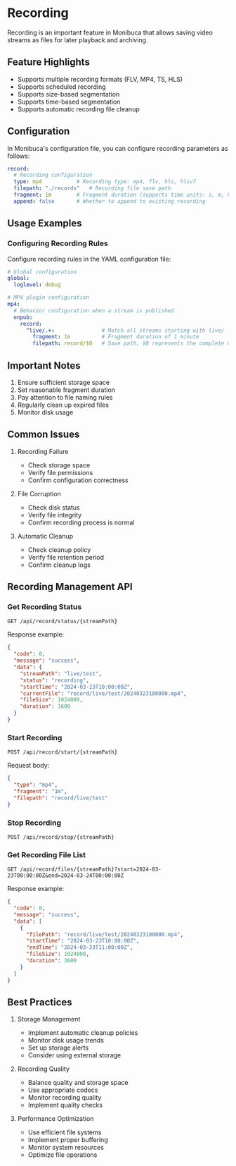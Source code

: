 # Recording
Recording is an important feature in Monibuca that allows saving video streams as files for later playback and archiving.

## Feature Highlights
- Supports multiple recording formats (FLV, MP4, TS, HLS)
- Supports scheduled recording
- Supports size-based segmentation
- Supports time-based segmentation
- Supports automatic recording file cleanup

## Configuration
In Monibuca's configuration file, you can configure recording parameters as follows:

```yaml
record:
  # Recording configuration
  type: mp4           # Recording type: mp4, flv, hls, hlsv7
  filepath: "./records"   # Recording file save path
  fragment: 1m        # Fragment duration (supports time units: s, m, h)
  append: false       # Whether to append to existing recording
```

## Usage Examples
### Configuring Recording Rules
Configure recording rules in the YAML configuration file:

```yaml
# Global configuration
global:
  loglevel: debug

# MP4 plugin configuration
mp4:   
  # Behavior configuration when a stream is published
  onpub:
    record:
      ^live/.+:               # Match all streams starting with live/
        fragment: 1m          # Fragment duration of 1 minute
        filepath: record/$0   # Save path, $0 represents the complete matched stream name
```

## Important Notes
1. Ensure sufficient storage space
2. Set reasonable fragment duration
3. Pay attention to file naming rules
4. Regularly clean up expired files
5. Monitor disk usage

## Common Issues
1. Recording Failure
   - Check storage space
   - Verify file permissions
   - Confirm configuration correctness

2. File Corruption
   - Check disk status
   - Verify file integrity
   - Confirm recording process is normal

3. Automatic Cleanup
   - Check cleanup policy
   - Verify file retention period
   - Confirm cleanup logs

## Recording Management API

### Get Recording Status
```http
GET /api/record/status/{streamPath}
```

Response example:
```json
{
  "code": 0,
  "message": "success",
  "data": {
    "streamPath": "live/test",
    "status": "recording",
    "startTime": "2024-03-23T10:00:00Z",
    "currentFile": "record/live/test/20240323100000.mp4",
    "fileSize": 1024000,
    "duration": 3600
  }
}
```

### Start Recording
```http
POST /api/record/start/{streamPath}
```

Request body:
```json
{
  "type": "mp4",
  "fragment": "1m",
  "filepath": "record/live/test"
}
```

### Stop Recording
```http
POST /api/record/stop/{streamPath}
```

### Get Recording File List
```http
GET /api/record/files/{streamPath}?start=2024-03-23T00:00:00Z&end=2024-03-24T00:00:00Z
```

Response example:
```json
{
  "code": 0,
  "message": "success",
  "data": [
    {
      "filePath": "record/live/test/20240323100000.mp4",
      "startTime": "2024-03-23T10:00:00Z",
      "endTime": "2024-03-23T11:00:00Z",
      "fileSize": 1024000,
      "duration": 3600
    }
  ]
}
```

## Best Practices
1. Storage Management
   - Implement automatic cleanup policies
   - Monitor disk usage trends
   - Set up storage alerts
   - Consider using external storage

2. Recording Quality
   - Balance quality and storage space
   - Use appropriate codecs
   - Monitor recording quality
   - Implement quality checks

3. Performance Optimization
   - Use efficient file systems
   - Implement proper buffering
   - Monitor system resources
   - Optimize file operations 